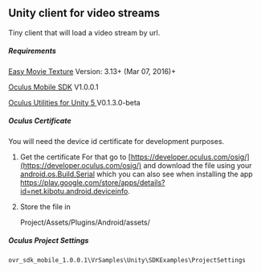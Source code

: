 Unity client for video streams
-------------------------------

Tiny client that will load a video stream by url.


##### Requirements

[Easy Movie Texture](https://www.assetstore.unity3d.com/en/#!/content/1003) Version: 3.13+ (Mar 07, 2016)+

[Oculus Mobile SDK](https://developer.oculus.com/downloads/) V1.0.0.1 

[Oculus Utilities for Unity 5 ](https://developer.oculus.com/downloads/)  V0.1.3.0-beta

##### Oculus Certificate

You will need the device id certificate for development purposes.

1. Get the certificate
For that go to [https://developer.oculus.com/osig/](https://developer.oculus.com/osig/) and download the file using your [android.os.Build.Serial](http://developer.android.com/reference/android/os/Build.html#SERIAL) which you can also see when installing the app https://play.google.com/store/apps/details?id=net.kibotu.android.deviceinfo.
2. Store the file in 
    
    Project/Assets/Plugins/Android/assets/ 
    
##### Oculus Project Settings

    ovr_sdk_mobile_1.0.0.1\VrSamples\Unity\SDKExamples\ProjectSettings